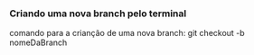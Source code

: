 ### Criando uma nova branch pelo terminal

comando para a crianção de uma nova branch: 
git checkout -b nomeDaBranch